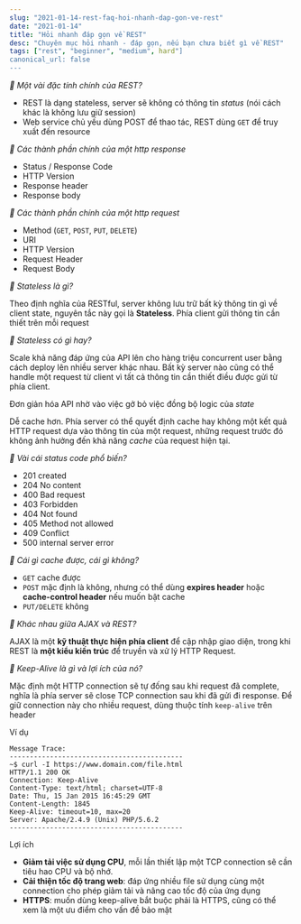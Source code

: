 ```yaml
---
slug: "2021-01-14-rest-faq-hoi-nhanh-dap-gon-ve-rest"
date: "2021-01-14"
title: "Hỏi nhanh đáp gọn về REST"
desc: "Chuyên mục hỏi nhanh - đáp gọn, nếu bạn chưa biết gì về REST"
tags: ["rest", "beginner", "medium", hard"]
canonical_url: false
---
```


*🐸 Một vài đặc tính chính của REST?*

- REST là dạng stateless, server sẽ không có thông tin *status* (nói cách khác là không lưu giữ session)
- Web service chủ yếu dùng POST để thao tác, REST dùng `GET` để truy xuất đến resource

*🐸 Các thành phần chính của một http response*

- Status / Response Code
- HTTP Version
- Response header
- Response body

*🐸 Các thành phần chính của một http request*

- Method (`GET`, `POST`, `PUT`, `DELETE`)
- URI
- HTTP Version
- Request Header
- Request Body

*🐸 Stateless là gì?*

Theo định nghĩa của RESTful, server không lưu trữ bất kỳ thông tin gì về client state, nguyên tắc này gọi là **Stateless**. Phía client gửi thông tin cần thiết trên mỗi request

*🐸 Stateless có gì hay?*

Scale khả năng đáp ứng của API lên cho hàng triệu concurrent user bằng cách deploy lên nhiều server  khác nhau. Bất kỳ server nào cũng có thể handle một request từ client vì tất cả thông tin cần thiết điều được gửi từ phía client.

Đơn giản hóa API nhờ vào việc gở bỏ việc đồng bộ logic của *state*

Dễ cache hơn. Phía server có thể quyết định cache hay không một kết quả HTTP request dựa vào thông tin của một request, những request trước đó không ảnh hưởng đến khả năng *cache* của request hiện tại.

*🐸 Vài cái status code phổ biến?*

- 201 created
- 204 No content
- 400 Bad request
- 403 Forbidden
- 404 Not found
- 405 Method not allowed
- 409 Conflict
- 500 internal server error

*🐸 Cái gì cache được, cái gì không?*

- `GET` cache được
- `POST` mặc định là không, nhưng có thể dùng **expires header** hoặc **cache-control header** nếu muốn bật cache
- `PUT/DELETE` không

*🐸 Khác nhau giữa AJAX và REST?*

AJAX là một **kỹ thuật thực hiện phía client** để cập nhập giao diện, trong khi REST là **một kiểu kiến trúc** để truyền và xử lý HTTP Request.

*🐸 Keep-Alive là gì và lợi ích của nó?*

Mặc định một HTTP connection sẽ tự đống sau khi request đã complete, nghĩa là phía server sẽ close TCP connection sau khi đã gửi đi response. Để giữ connection này cho nhiều request, dùng thuộc tính `keep-alive` trên header

Ví dụ

```
Message Trace:
-------------------------------------------
~$ curl -I https://www.domain.com/file.html
HTTP/1.1 200 OK
Connection: Keep-Alive
Content-Type: text/html; charset=UTF-8
Date: Thu, 15 Jan 2015 16:45:29 GMT
Content-Length: 1845
Keep-Alive: timeout=10, max=20
Server: Apache/2.4.9 (Unix) PHP/5.6.2
-------------------------------------------
```

Lợi ích

- **Giảm tải việc sử dụng CPU**, mỗi lần thiết lập một TCP connection sẽ cần tiêu hao CPU và bộ nhớ.
- **Cải thiện tốc độ trang web**: đáp ứng nhiều file sử dụng cùng một connection cho phép giảm tải và nâng cao tốc độ của ứng dụng
- **HTTPS**: muốn dùng keep-alive bắt buộc phải là HTTPS, cũng có thể xem là một ưu điểm cho vấn đề bảo mật
